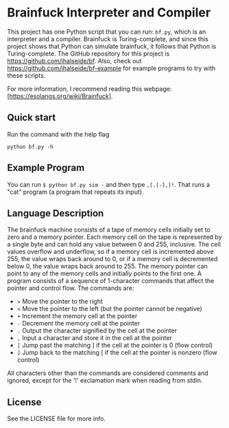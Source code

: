 # Brainfuck Interpreter and Compiler

This project has one Python script that you can run: `bf.py`, which is an interpreter and a compiler. Brainfuck is Turing-complete, and since this project shows that Python can simulate brainfuck, it follows that Python is Turing-complete. The GitHub repository for this project is https://github.com/ihalseide/bf. Also, check out https://github.com/ihalseide/bf-example for example programs to try with these scripts.

For more information, I recommend reading this webpage: [https://esolangs.org/wiki/Brainfuck].

## Quick start

Run the command with the help flag

```shell
python bf.py -h
```

## Example Program

You can run `$ python bf.py sim -` and then type `,[.[-],]!`. That runs a "cat" program (a program that repeats its input).

## Language Description

The brainfuck machine consists of a tape of memory cells initially set to zero and a memory pointer. Each memory cell on the tape is represented by a single byte and can hold any value between 0 and 255, inclusive. The cell values overflow and underflow, so if a memory cell is incremented above 255, the value wraps back around to 0, or if a memory cell is decremented below 0, the value wraps back around to 255. The memory pointer can point to any of the memory cells and initially points to the first one. A program consists of a sequence of 1-character commands that affect the pointer and control flow. The commands are:

* `>`	Move the pointer to the right
* `<`	Move the pointer to the left (but the pointer cannot be negative)
* `+`	Increment the memory cell at the pointer
* `-`	Decrement the memory cell at the pointer
* `.`	Output the character signified by the cell at the pointer
* `,`	Input a character and store it in the cell at the pointer
* `[`	Jump past the matching ] if the cell at the pointer is 0 (flow control)
* `]`	Jump back to the matching [ if the cell at the pointer is nonzero (flow control)

All characters other than the commands are considered comments and ignored, except for the '!' exclamation mark when reading from stdin.

## License

See the LICENSE file for more info.

